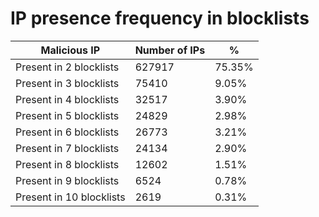 # IP presence frequency in blocklists
| Malicious IP | Number of IPs | % |
|----|----|----|
| Present in 2 blocklists | 627917 | 75.35% |
| Present in 3 blocklists | 75410 | 9.05% |
| Present in 4 blocklists | 32517 | 3.90% |
| Present in 5 blocklists | 24829 | 2.98% |
| Present in 6 blocklists | 26773 | 3.21% |
| Present in 7 blocklists | 24134 | 2.90% |
| Present in 8 blocklists | 12602 | 1.51% |
| Present in 9 blocklists | 6524 | 0.78% |
| Present in 10 blocklists | 2619 | 0.31% |
